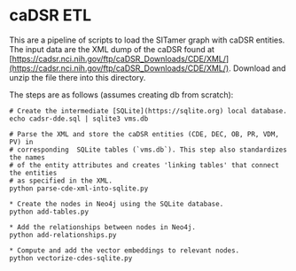 # caDSR ETL

This are a pipeline of scripts to load the SITamer graph with caDSR entities. The input data are the XML dump of the caDSR found at [https://cadsr.nci.nih.gov/ftp/caDSR_Downloads/CDE/XML/](https://cadsr.nci.nih.gov/ftp/caDSR_Downloads/CDE/XML/). Download and unzip the file there into this directory.

The steps are as follows (assumes creating db from scratch):

```shell
# Create the intermediate [SQLite](https://sqlite.org) local database.
echo cadsr-dde.sql | sqlite3 vms.db
 
# Parse the XML and store the caDSR entities (CDE, DEC, OB, PR, VDM, PV) in 
# corresponding  SQLite tables (`vms.db`). This step also standardizes the names 
# of the entity attributes and creates 'linking tables' that connect the entities 
# as specified in the XML.
python parse-cde-xml-into-sqlite.py
 
* Create the nodes in Neo4j using the SQLite database.
python add-tables.py
 
* Add the relationships between nodes in Neo4j.
python add-relationships.py
 
* Compute and add the vector embeddings to relevant nodes.
python vectorize-cdes-sqlite.py
```




